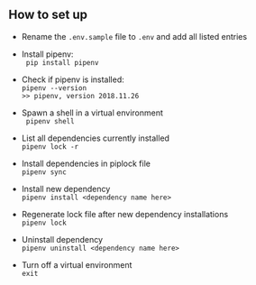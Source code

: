 ## How to set up

- Rename the `.env.sample` file to `.env` and add all listed entries <br>

- Install pipenv:<br>
  ` pip install pipenv`

- Check if pipenv is installed:<br>
  `pipenv --version` <br>
  `>> pipenv, version 2018.11.26`

- Spawn a shell in a virtual environment<br>
  ` pipenv shell`

- List all dependencies currently installed<br>
  `pipenv lock -r`

- Install dependencies in piplock file<br>
  `pipenv sync `

- Install new dependency <br>
  `pipenv install <dependency name here> `

- Regenerate lock file after new dependency installations<br>
  `pipenv lock `

- Uninstall dependency<br>
  `pipenv uninstall <dependency name here> `

- Turn off a virtual environment<br>
  `exit`
